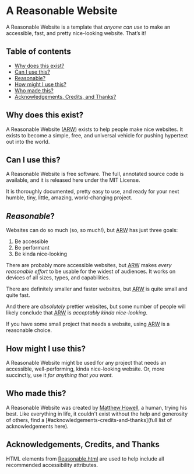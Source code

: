 # A Reasonable Website
A Reasonable Website is a template that *anyone can use* to make an accessible, fast, and pretty nice-looking website. That’s it!

## Table of contents
* [Why does this exist?](#why-does-this-exist)
* [Can I use this?](#can-i-use-this)
* [Reasonable?](#reasonable)
* [How might I use this?](#how-might-i-use-this)
* [Who made this?](#who-made-this)
* [Acknowledgements, Credits, and Thanks?](#acknowledgements-credits-and-thanks)

## Why does this exist?
A Reasonable Website (<abbr title="A Reasonable Website">ARW</abbr>) exists to help people make nice websites. It exists to become a simple, free, and universal vehicle for pushing hypertext out into the world.

## Can I use this?
A Reasonable Website is free software. The full, annotated source code is available, and it is released here under the MIT License.

It is thoroughly documented, pretty easy to use, and ready for your next humble, tiny, little, amazing, world-changing project.

## *Reasonable*?
Websites can do so much (so, so much!), but <abbr title="A Reasonable Website">ARW</abbr> has just three goals:

1. Be accessible
2. Be performant
3. Be kinda nice-looking

There are probably more accessible websites, but <abbr title="A Reasonable Website">ARW</abbr> makes *every reasonable effort* to be usable for the widest of audiences. It works on devices of all sizes, types, and capabilities.

There are definitely smaller and faster websites, but <abbr title="A Reasonable Website">ARW</abbr> is quite small and quite fast.

And there are *absolutely* prettier websites, but some number of people will likely conclude that <abbr title="A Reasonable Website">ARW</abbr> is *acceptably kinda nice-looking*.

If you have some small project that needs a website, using <abbr title="A Reasonable Website">ARW</abbr> is a reasonable choice.

## How might I use this?
A Reasonable Website might be used for any project that needs an accessible, well-performing, kinda nice-looking website. Or, more succinctly, use it *for anything that you want.*

<!-- For specifics, please visit the [project website](https://matthewhowell.github.io/areasonablewebsite). -->

## Who made this?
A Reasonable Website was created by [Matthew Howell](https://www.matthewhowell.net), a human, trying his best. Like everything in life, it couldn't exist without the help and generosity of others, find a [#acknowledgements-credits-and-thanks](full list of acknowledgements here).
 
## Acknowledgements, Credits, and Thanks
HTML elements from [Reasonable.html](https://github.com/matthewhowell/reasonable.html) are used to help include all recommended accessibility attributes.

<!-- CSS rules from [Reasonable.css](https://github.com/matthewhowell/reasonable.css) are used as a starting point for the layout and styles. -->

<!-- Accessible color combinations from [Reasonable Colors](https://github.com/matthewhowell/reasonable-colors) are used to colorize the template. -->